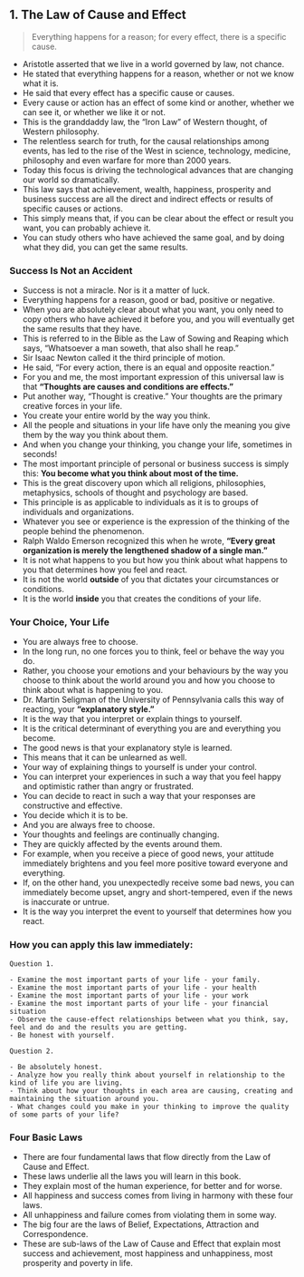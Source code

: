## 1. The Law of Cause and Effect


> Everything happens for a reason; for every effect, there is a specific cause.

- Aristotle asserted that we live in a world governed by law, not chance.
- He stated that everything happens for a reason, whether or not we know what it is.
- He said that every effect has a specific cause or causes.
- Every cause or action has an effect of some kind or another, whether we can see it, or whether we like it or not.
- This is the granddaddy law, the “Iron Law” of Western thought, of Western philosophy.
- The relentless search for truth, for the causal relationships among events, has led to the rise of the West in science, technology, medicine, philosophy and even warfare for more than 2000 years.
- Today this focus is driving the technological advances that are changing our world so dramatically.
- This law says that achievement, wealth, happiness, prosperity and business success are all the direct and indirect effects or results of specific causes or actions.
- This simply means that, if you can be clear about the effect or result you want, you can probably achieve it.
- You can study others who have achieved the same goal, and by doing what they did, you can get the same results.

### Success Is Not an Accident

- Success is not a miracle. Nor is it a matter of luck.
- Everything happens for a reason, good or bad, positive or negative.
- When you are absolutely clear about what you want, you only need to copy others who have achieved it before you, and you will eventually get the same results that they have.
- This is referred to in the Bible as the Law of Sowing and Reaping which says, “Whatsoever a man soweth, that also shall he reap.”
- Sir Isaac Newton called it the third principle of motion.
- He said, “For every action, there is an equal and opposite reaction.”
- For you and me, the most important expression of this universal law is that **“Thoughts are causes and conditions are effects.”**
- Put another way, “Thought is creative.” Your thoughts are the primary creative forces in your life.
- You create your entire world by the way you think.
- All the people and situations in your life have only the meaning you give them by the way you think about them.
- And when you change your thinking, you change your life, sometimes in seconds!
- The most important principle of personal or business success is simply this: **You become what you think about most of the time.**
- This is the great discovery upon which all religions, philosophies, metaphysics, schools of thought and psychology are based.
- This principle is as applicable to individuals as it is to groups of individuals and organizations.
- Whatever you see or experience is the expression of the thinking of the people behind the phenomenon.
- Ralph Waldo Emerson recognized this when he wrote, **“Every great organization is merely the lengthened shadow of a single man.”**
- It is not what happens to you but how you think about what happens to you that determines how you feel and react.
- It is not the world **outside** of you that dictates your circumstances or conditions.
- It is the world **inside** you that creates the conditions of your life.

### Your Choice, Your Life

- You are always free to choose.
- In the long run, no one forces you to think, feel or behave the way you do.
- Rather, you choose your emotions and your behaviours by the way you choose to think about the world around you and how you choose to think about what is happening to you.
- Dr. Martin Seligman of the University of Pennsylvania calls this way of reacting, your **“explanatory style.”**
- It is the way that you interpret or explain things to yourself.
- It is the critical determinant of everything you are and everything you become.
- The good news is that your explanatory style is learned.
- This means that it can be unlearned as well.
- Your way of explaining things to yourself is under your control.
- You can interpret your experiences in such a way that you feel happy and optimistic rather than angry or frustrated.
- You can decide to react in such a way that your responses are constructive and effective.
- You decide which it is to be.
- And you are always free to choose.
- Your thoughts and feelings are continually changing.
- They are quickly affected by the events around them.
- For example, when you receive a piece of good news, your attitude immediately brightens and you feel more positive toward everyone and everything.
- If, on the other hand, you unexpectedly receive some bad news, you can immediately become upset, angry and short-tempered, even if the news is inaccurate or untrue.
- It is the way you interpret the event to yourself that determines how you react.

### How you can apply this law immediately:

```
Question 1.

- Examine the most important parts of your life - your family.
- Examine the most important parts of your life - your health
- Examine the most important parts of your life - your work
- Examine the most important parts of your life - your financial situation
- Observe the cause-effect relationships between what you think, say, feel and do and the results you are getting.
- Be honest with yourself.
```

```
Question 2.

- Be absolutely honest.
- Analyze how you really think about yourself in relationship to the kind of life you are living.
- Think about how your thoughts in each area are causing, creating and maintaining the situation around you.
- What changes could you make in your thinking to improve the quality of some parts of your life?
```

### Four Basic Laws

- There are four fundamental laws that flow directly from the Law of Cause and Effect.
- These laws underlie all the laws you will learn in this book.
- They explain most of the human experience, for better and for worse.
- All happiness and success comes from living in harmony with these four laws.
- All unhappiness and failure comes from violating them in some way.
- The big four are the laws of Belief, Expectations, Attraction and Correspondence.
- These are sub-laws of the Law of Cause and Effect that explain most success and achievement, most happiness and unhappiness, most prosperity and poverty in life.





